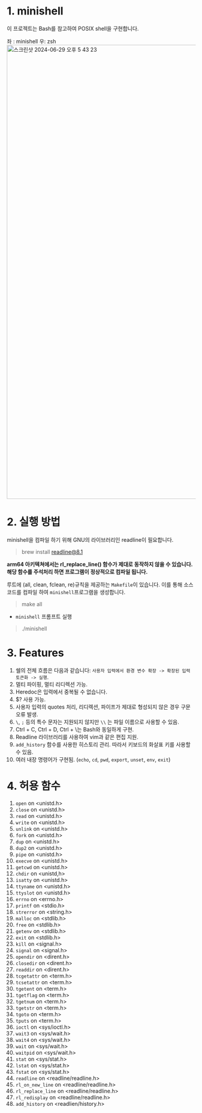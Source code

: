 # 1. minishell

이 프로젝트는 Bash를 참고하여 POSIX shell을 구현합니다.

좌 : minishell 
우: zsh
<img width="1207" alt="스크린샷 2024-06-29 오후 5 43 23" src="https://github.com/gotjd7837/minishell/assets/111740828/456a9e5e-ffa5-427f-866b-5e6bd2fd6509">


# 2. 실행 방법

minishell을 컴파일 하기 위해 GNU의 라이브러리인 readline이 필요합니다.
> brew install readline@8.1

**arm64 아키텍쳐에서는 rl_replace_line() 함수가 제대로 동작하지 않을 수 있습니다. 해당 함수를 주석처리 하면 프로그램이 정상적으로 컴파일 됩니다.**

루트에 (all, clean, fclean, re)규칙을 제공하는 `Makefile`이 있습니다. 이를 통해 소스 코드를 컴파일 하여 `minishell`프로그램을 생성합니다.
> make all

* `minishell` 프롬프트 실행
> ./minishell

# 3. Features

1. 쉘의 전체 흐름은 다음과 같습니다: `사용자 입력에서 환경 변수 확장 -> 확장된 입력 토큰화 -> 실행`.
3. 멀티 파이핑, 멀티 리디렉션 가능.
4. Heredoc은 입력에서 중복될 수 없습니다.
5. $? 사용 가능.
6. 사용자 입력의 quotes 처리, 리디렉션, 파이프가 제대로 형성되지 않은 경우 구문 오류 발생.
7. `\`, `;` 등의 특수 문자는 지원되지 않지만 `\\` 는 파일 이름으로 사용할 수 있음.
8. Ctrl + C, Ctrl + D, Ctrl + \는 Bash와 동일하게 구현.
9. Readline 라이브러리를 사용하여 vim과 같은 편집 지원.
10. `add_history` 함수를 사용한 히스토리 관리. 따라서 키보드의 화살표 키를 사용할 수 있음.
11. 여러 내장 명령어가 구현됨. (`echo`, `cd`, `pwd`, `export`, `unset`, `env`, `exit`)

# 4. 허용 함수

1. `open` on \<unistd.h>
2. `close` on \<unistd.h>
3. `read` on \<unistd.h>
4. `write` on \<unistd.h>
5. `unlink` on \<unistd.h>
6. `fork` on \<unistd.h>
7. `dup` on \<unistd.h>
8. `dup2` on \<unistd.h>
9. `pipe` on \<unistd.h>
10. `execve` on \<unistd.h>
11. `getcwd` on \<unistd.h>
12. `chdir` on \<unistd,h>
13. `isatty` on \<unistd.h>
14. `ttyname` on \<unistd.h>
15. `ttyslot` on \<unistd.h>
16. `errno` on \<errno.h>
17. `printf` on \<stdio.h>
18. `strerror` on \<string.h>
19. `malloc` on \<stdlib.h>
20. `free` on \<stdlib.h>
21. `getenv` on \<stdlib.h>
22. `exit` on \<stdlib.h>
23. `kill` on \<signal.h>
24. `signal` on \<signal.h>
25. `opendir` on \<dirent.h>
26. `closedir` on \<dirent.h>
27. `readdir` on \<dirent.h>
28. `tcgetattr` on \<term.h>
29. `tcsetattr` on \<term.h>
30. `tgetent` on \<term.h>
31. `tgetflag` on \<term.h>
32. `tgetnum` on \<term.h>
33. `tgetstr` on \<term.h>
34. `tgoto` on \<term.h>
35. `tputs` on \<term.h>
36. `ioctl` on \<sys/ioctl.h>
37. `wait3` on \<sys/wait.h>
38. `wait4` on \<sys/wait.h>
39. `wait` on \<sys/wait.h>
40. `waitpid` on \<sys/wait.h>
41. `stat` on \<sys/stat.h>
42. `lstat` on \<sys/stat.h>
43. `fstat` on \<sys/stat.h>
44. `readline` on \<readline/readline.h>
45. `rl_on_new_line` on \<readline/readline.h>
46. `rl_replace_line` on \<readline/readline.h>
47. `rl_redisplay` on \<readline/readline.h>
48. `add_history` on \<readlien/history.h>
